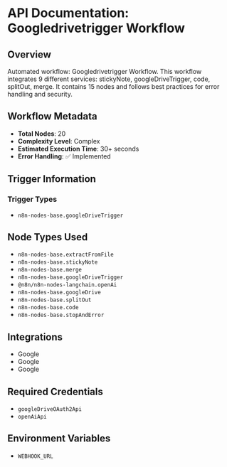 # API Documentation: Googledrivetrigger Workflow

## Overview
Automated workflow: Googledrivetrigger Workflow. This workflow integrates 9 different services: stickyNote, googleDriveTrigger, code, splitOut, merge. It contains 15 nodes and follows best practices for error handling and security.

## Workflow Metadata
- **Total Nodes**: 20
- **Complexity Level**: Complex
- **Estimated Execution Time**: 30+ seconds
- **Error Handling**: ✅ Implemented

## Trigger Information
### Trigger Types
- `n8n-nodes-base.googleDriveTrigger`

## Node Types Used
- `n8n-nodes-base.extractFromFile`
- `n8n-nodes-base.stickyNote`
- `n8n-nodes-base.merge`
- `n8n-nodes-base.googleDriveTrigger`
- `@n8n/n8n-nodes-langchain.openAi`
- `n8n-nodes-base.googleDrive`
- `n8n-nodes-base.splitOut`
- `n8n-nodes-base.code`
- `n8n-nodes-base.stopAndError`

## Integrations
- Google
- Google
- Google

## Required Credentials
- `googleDriveOAuth2Api`
- `openAiApi`

## Environment Variables
- `WEBHOOK_URL`
